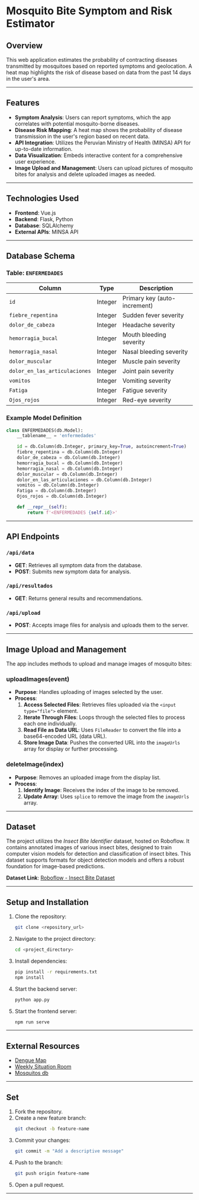 # Mosquito Bite Symptom and Risk Estimator

## Overview
This web application estimates the probability of contracting diseases transmitted by mosquitoes based on reported symptoms and geolocation. A heat map highlights the risk of disease based on data from the past 14 days in the user's area.

---

## Features

- **Symptom Analysis**: Users can report symptoms, which the app correlates with potential mosquito-borne diseases.
- **Disease Risk Mapping**: A heat map shows the probability of disease transmission in the user's region based on recent data.
- **API Integration**: Utilizes the Peruvian Ministry of Health (MINSA) API for up-to-date information.
- **Data Visualization**: Embeds interactive content for a comprehensive user experience.
- **Image Upload and Management**: Users can upload pictures of mosquito bites for analysis and delete uploaded images as needed.

---

## Technologies Used

- **Frontend**: Vue.js
- **Backend**: Flask, Python
- **Database**: SQLAlchemy
- **External APIs**: MINSA API

---

## Database Schema

### Table: `ENFERMEDADES`
| Column                | Type     | Description                          |
|-----------------------|----------|--------------------------------------|
| `id`                 | Integer  | Primary key (auto-increment)         |
| `fiebre_repentina`   | Integer  | Sudden fever severity                |
| `dolor_de_cabeza`    | Integer  | Headache severity                    |
| `hemorragia_bucal`   | Integer  | Mouth bleeding severity              |
| `hemorragia_nasal`   | Integer  | Nasal bleeding severity              |
| `dolor_muscular`     | Integer  | Muscle pain severity                 |
| `dolor_en_las_articulaciones` | Integer | Joint pain severity         |
| `vomitos`            | Integer  | Vomiting severity                    |
| `Fatiga`             | Integer  | Fatigue severity                     |
| `Ojos_rojos`         | Integer  | Red-eye severity                     |

### Example Model Definition
```python
class ENFERMEDADES(db.Model):
    __tablename__ = 'enfermedades'

    id = db.Column(db.Integer, primary_key=True, autoincrement=True)
    fiebre_repentina = db.Column(db.Integer)
    dolor_de_cabeza = db.Column(db.Integer)
    hemorragia_bucal = db.Column(db.Integer)
    hemorragia_nasal = db.Column(db.Integer)
    dolor_muscular = db.Column(db.Integer)
    dolor_en_las_articulaciones = db.Column(db.Integer)
    vomitos = db.Column(db.Integer)
    Fatiga = db.Column(db.Integer)
    Ojos_rojos = db.Column(db.Integer)

    def __repr__(self):
        return f'<ENFERMEDADES {self.id}>'
```

---

## API Endpoints

### `/api/data`
- **GET**: Retrieves all symptom data from the database.
- **POST**: Submits new symptom data for analysis.

### `/api/resultados`
- **GET**: Returns general results and recommendations.

### `/api/upload`
- **POST**: Accepts image files for analysis and uploads them to the server.

---

## Image Upload and Management

The app includes methods to upload and manage images of mosquito bites:

### **uploadImages(event)**
- **Purpose**: Handles uploading of images selected by the user.
- **Process**:
  1. **Access Selected Files**: Retrieves files uploaded via the `<input type="file">` element.
  2. **Iterate Through Files**: Loops through the selected files to process each one individually.
  3. **Read File as Data URL**: Uses `FileReader` to convert the file into a base64-encoded URL (data URL).
  4. **Store Image Data**: Pushes the converted URL into the `imageUrls` array for display or further processing.

### **deleteImage(index)**
- **Purpose**: Removes an uploaded image from the display list.
- **Process**:
  1. **Identify Image**: Receives the index of the image to be removed.
  2. **Update Array**: Uses `splice` to remove the image from the `imageUrls` array.

---

## Dataset

The project utilizes the *Insect Bite Identifier* dataset, hosted on Roboflow. It contains annotated images of various insect bites, designed to train computer vision models for detection and classification of insect bites. This dataset supports formats for object detection models and offers a robust foundation for image-based predictions.

**Dataset Link**: [Roboflow - Insect Bite Dataset](https://universe.roboflow.com/insect-bite-identifier-ceyst/insect-bites/dataset/3/images/24520da8b13ad3c8b3f076b2b89adf2d)

---

## Setup and Installation

1. Clone the repository:
   ```bash
   git clone <repository_url>
   ```
2. Navigate to the project directory:
   ```bash
   cd <project_directory>
   ```
3. Install dependencies:
   ```bash
   pip install -r requirements.txt
   npm install
   ```
4. Start the backend server:
   ```bash
   python app.py
   ```
5. Start the frontend server:
   ```bash
   npm run serve
   ```

---

## External Resources

- [Dengue Map](https://app7.dge.gob.pe/maps/denguemap/)
- [Weekly Situation Room](https://www.dge.gob.pe/sala-situacional-dengue/)
- [Mosquitos db](https://universe.roboflow.com/insect-bite-identifier-ceyst/insect-bites/)

---

## Set

1. Fork the repository.
2. Create a new feature branch:
   ```bash
   git checkout -b feature-name
   ```
3. Commit your changes:
   ```bash
   git commit -m "Add a descriptive message"
   ```
4. Push to the branch:
   ```bash
   git push origin feature-name
   ```
5. Open a pull request.

---
